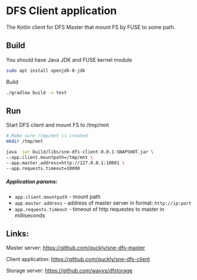 DFS Client application
===

The Kotlin client for DFS Master that mount FS by FUSE to some path.

## Build
You should have Java JDK and FUSE kernel module
```sh
sudo apt install openjdk-8-jdk
```
Build
```sh
./gradlew build -x test
```

## Run
Start DFS client and mount FS to /tmp/mnt
```sh
# Make sure /tmp/mnt is created
mkdir /tmp/mnt

java -jar build/libs/sne-dfs-client-0.0.1-SNAPSHOT.jar \
--app.client.mountpath=/tmp/mnt \
--app.master.address=http://127.0.0.1:10001 \
--app.requests.timeout=10000
```

##### Application params:
- `app.client.mountpath` - mount path
- `app.master.address` - address of master server in format: `http://ip:port`
- `app.requests.timeout` - timeout of http requestes to master in milliseconds

## Links:
Master server: https://github.com/quckly/sne-dfs-master 

Client application: https://github.com/quckly/sne-dfs-client 

Storage server: https://github.com/wavvs/dfstorage 
